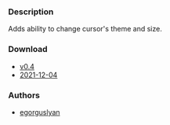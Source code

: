 ### Description
Adds ability to change cursor's theme and size.

### Download
- [v0.4](https://github.com/djpohly/dwl/compare/main...dm1tz:04-cursortheme.patch)
- [2021-12-04](https://github.com/djpohly/dwl/compare/main...egorguslyan:cursortheme.patch)

### Authors
- [egorguslyan](https://github.com/egorguslyan)